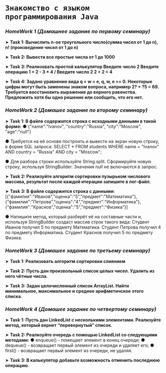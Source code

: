 # ```Знакомство с языком программирования Java```


### *HomeWork 1 (Домашнее задание по первому семинару)*

➤ __Task 1: Вычислить n-ое треугольного число(сумма чисел от 1 до n), n! (произведение чисел от 1 до n)__

➤ __Task 2: Вывести все простые числа от 1 до 1000__

➤ __Task 3: Реализовать простой калькулятор Введите число 2 Введите операцию 1 + 2 - 3 * 4 / Введите число 2 2 + 2 = 4__

➤ __Task 4: Задано уравнение вида q + w = e, q, w, e >= 0. Некоторые цифры могут быть заменены знаком вопроса, например 2? + ?5 = 69. Требуется восстановить выражение до верного равенства. Предложить хотя бы одно решение или сообщить, что его нет.__


### *HomeWork 2 (Домашее задание по второму семинару)*

➤ __Task 1: В файле содержится строка с исходными данными в такой форме:__
● {"name":"Ivanov", "country":"Russia", "city":"Moscow", "age":"null"}

● Требуется на её основе построить и вывести на экран новую строку, в форме SQL запроса:
SELECT * FROM students WHERE name = "Ivanov" AND country = "Russia" AND city = "Moscow";

● Для разбора строки используйте String.split. Сформируйте новую строку, используя StringBuilder. Значения null не включаются в запрос.

➤ __Task 2: Реализуйте алгоритм сортировки пузырьком числового массива, результат после каждой итерации запишите в лог-файл.__

➤ __Task 3: В файле содержится строка с данными:__
[{"фамилия":"Иванов","оценка":"5","предмет":"Математика"}, {"фамилия":"Петрова","оценка":"4","предмет":"Информатика"}, {"фамилия":"Краснов","оценка":"5","предмет":"Физика"}]

● Напишите метод, который разберёт её на составные части и, используя StringBuilder создаст массив строк такого вида:
Студент Иванов получил 5 по предмету Математика.
Студент Петрова получил 4 по предмету Информатика.
Студент Краснов получил 5 по предмету Физика.


### *HomeWork 3 (Домашее задание по третьему семинару)*

➤ __Task 1: Реализовать алгоритм сортировки слиянием__

➤ __Task 2: Пусть дан произвольный список целых чисел. Удалить из него чётные числа.__

➤ __Task 3: Задан целочисленный список ArrayList. Найти минимальное, максимальное и среднее арифметичское этого списка.__


### *HomeWork 4 (Домашее задание по четвертому семинару)*

➤ __Task 1: Пусть дан LinkedList с несколькими элементами. Реализуйте метод, который вернет “перевернутый” список.__

➤ __Task 2: Реализуйте очередь с помощью LinkedList со следующими методами:__
● enqueue() - помещает элемент в конец очереди; 
● dequeue() - возвращает первый элемент из очереди и удаляет его;
● first() - возвращает первый элемент из очереди, не удаляя.

➤ __Task 3: В калькулятор добавьте возможность отменить последнюю операцию.__